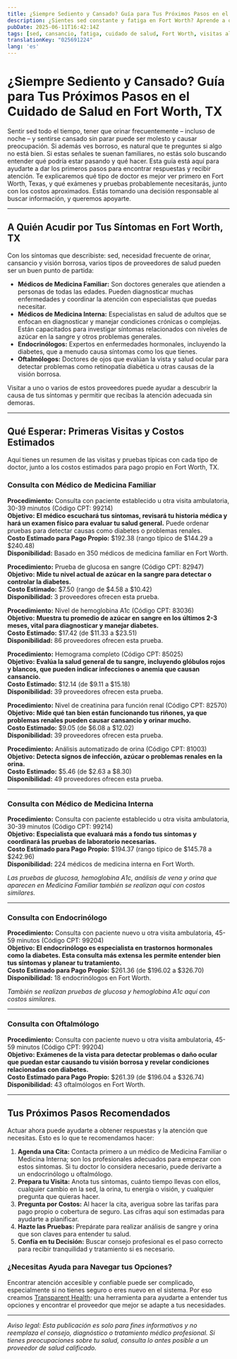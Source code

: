 ```yaml
---
title: ¿Siempre Sediento y Cansado? Guía para Tus Próximos Pasos en el Cuidado de Salud en Fort Worth, TX  
description: ¿Sientes sed constante y fatiga en Fort Worth? Aprende a quién acudir, qué pruebas esperar y costos estimados para tu primera consulta.  
pubDate: 2025-06-11T16:42:14Z
tags: [sed, cansancio, fatiga, cuidado de salud, Fort Worth, visitas al médico, análisis de sangre, detección de diabetes]
translationKey: "025691224"
lang: 'es'
---
```


# ¿Siempre Sediento y Cansado? Guía para Tus Próximos Pasos en el Cuidado de Salud en Fort Worth, TX

Sentir sed todo el tiempo, tener que orinar frecuentemente – incluso de noche – y sentirse cansado sin parar puede ser molesto y causar preocupación. Si además ves borroso, es natural que te preguntes si algo no está bien. Si estas señales te suenan familiares, no estás solo buscando entender qué podría estar pasando y qué hacer. Esta guía está aquí para ayudarte a dar los primeros pasos para encontrar respuestas y recibir atención. Te explicaremos qué tipo de doctor es mejor ver primero en Fort Worth, Texas, y qué exámenes y pruebas probablemente necesitarás, junto con los costos aproximados. Estás tomando una decisión responsable al buscar información, y queremos apoyarte.

---

## A Quién Acudir por Tus Síntomas en Fort Worth, TX

Con los síntomas que describiste: sed, necesidad frecuente de orinar, cansancio y visión borrosa, varios tipos de proveedores de salud pueden ser un buen punto de partida:

- **Médicos de Medicina Familiar:** Son doctores generales que atienden a personas de todas las edades. Pueden diagnosticar muchas enfermedades y coordinar la atención con especialistas que puedas necesitar.
- **Médicos de Medicina Interna:** Especialistas en salud de adultos que se enfocan en diagnosticar y manejar condiciones crónicas o complejas. Están capacitados para investigar síntomas relacionados con niveles de azúcar en la sangre y otros problemas generales.
- **Endocrinólogos:** Expertos en enfermedades hormonales, incluyendo la diabetes, que a menudo causa síntomas como los que tienes.
- **Oftalmólogos:** Doctores de ojos que evalúan la vista y salud ocular para detectar problemas como retinopatía diabética u otras causas de la visión borrosa.

Visitar a uno o varios de estos proveedores puede ayudar a descubrir la causa de tus síntomas y permitir que recibas la atención adecuada sin demoras.

---

## Qué Esperar: Primeras Visitas y Costos Estimados

Aquí tienes un resumen de las visitas y pruebas típicas con cada tipo de doctor, junto a los costos estimados para pago propio en Fort Worth, TX.

### Consulta con Médico de Medicina Familiar

**Procedimiento:** Consulta con paciente establecido u otra visita ambulatoria, 30-39 minutos (Código CPT: 99214)  
**Objetivo:** **El médico escuchará tus síntomas, revisará tu historia médica y hará un examen físico para evaluar tu salud general.** Puede ordenar pruebas para detectar causas como diabetes o problemas renales.  
**Costo Estimado para Pago Propio:** $192.38 (rango típico de $144.29 a $240.48)  
**Disponibilidad:** Basado en 350 médicos de medicina familiar en Fort Worth.  

**Procedimiento:** Prueba de glucosa en sangre (Código CPT: 82947)  
**Objetivo:** **Mide tu nivel actual de azúcar en la sangre para detectar o controlar la diabetes.**  
**Costo Estimado:** $7.50 (rango de $4.58 a $10.42)  
**Disponibilidad:** 3 proveedores ofrecen esta prueba.

**Procedimiento:** Nivel de hemoglobina A1c (Código CPT: 83036)  
**Objetivo:** **Muestra tu promedio de azúcar en sangre en los últimos 2-3 meses, vital para diagnosticar y manejar diabetes.**  
**Costo Estimado:** $17.42 (de $11.33 a $23.51)  
**Disponibilidad:** 86 proveedores ofrecen esta prueba.

**Procedimiento:** Hemograma completo (Código CPT: 85025)  
**Objetivo:** **Evalúa la salud general de tu sangre, incluyendo glóbulos rojos y blancos, que pueden indicar infecciones o anemia que causan cansancio.**  
**Costo Estimado:** $12.14 (de $9.11 a $15.18)  
**Disponibilidad:** 39 proveedores ofrecen esta prueba.

**Procedimiento:** Nivel de creatinina para función renal (Código CPT: 82570)  
**Objetivo:** **Mide qué tan bien están funcionando tus riñones, ya que problemas renales pueden causar cansancio y orinar mucho.**  
**Costo Estimado:** $9.05 (de $6.08 a $12.02)  
**Disponibilidad:** 39 proveedores ofrecen esta prueba.

**Procedimiento:** Análisis automatizado de orina (Código CPT: 81003)  
**Objetivo:** **Detecta signos de infección, azúcar o problemas renales en la orina.**  
**Costo Estimado:** $5.46 (de $2.63 a $8.30)  
**Disponibilidad:** 49 proveedores ofrecen esta prueba.

---

### Consulta con Médico de Medicina Interna

**Procedimiento:** Consulta con paciente establecido u otra visita ambulatoria, 30-39 minutos (Código CPT: 99214)  
**Objetivo:** **Especialista que evaluará más a fondo tus síntomas y coordinará las pruebas de laboratorio necesarias.**  
**Costo Estimado para Pago Propio:** $194.37 (rango típico de $145.78 a $242.96)  
**Disponibilidad:** 224 médicos de medicina interna en Fort Worth.

*Las pruebas de glucosa, hemoglobina A1c, análisis de vena y orina que aparecen en Medicina Familiar también se realizan aquí con costos similares.*

---

### Consulta con Endocrinólogo

**Procedimiento:** Consulta con paciente nuevo u otra visita ambulatoria, 45-59 minutos (Código CPT: 99204)  
**Objetivo:** **El endocrinólogo es especialista en trastornos hormonales como la diabetes. Esta consulta más extensa les permite entender bien tus síntomas y planear tu tratamiento.**  
**Costo Estimado para Pago Propio:** $261.36 (de $196.02 a $326.70)  
**Disponibilidad:** 18 endocrinólogos en Fort Worth.

*También se realizan pruebas de glucosa y hemoglobina A1c aquí con costos similares.*

---

### Consulta con Oftalmólogo

**Procedimiento:** Consulta con paciente nuevo u otra visita ambulatoria, 45-59 minutos (Código CPT: 99204)  
**Objetivo:** **Exámenes de la vista para detectar problemas o daño ocular que puedan estar causando tu visión borrosa y revelar condiciones relacionadas con diabetes.**  
**Costo Estimado para Pago Propio:** $261.39 (de $196.04 a $326.74)  
**Disponibilidad:** 43 oftalmólogos en Fort Worth.

---

## Tus Próximos Pasos Recomendados

Actuar ahora puede ayudarte a obtener respuestas y la atención que necesitas. Esto es lo que te recomendamos hacer:

1. **Agenda una Cita:** Contacta primero a un médico de Medicina Familiar o Medicina Interna; son los profesionales adecuados para empezar con estos síntomas. Si tu doctor lo considera necesario, puede derivarte a un endocrinólogo u oftalmólogo.
2. **Prepara tu Visita:** Anota tus síntomas, cuánto tiempo llevas con ellos, cualquier cambio en la sed, la orina, tu energía o visión, y cualquier pregunta que quieras hacer.
3. **Pregunta por Costos:** Al hacer la cita, averigua sobre las tarifas para pago propio o cobertura de seguro. Las cifras aquí son estimadas para ayudarte a planificar.
4. **Hazte las Pruebas:** Prepárate para realizar análisis de sangre y orina que son claves para entender tu salud.
5. **Confía en tu Decisión:** Buscar consejo profesional es el paso correcto para recibir tranquilidad y tratamiento si es necesario.

### ¿Necesitas Ayuda para Navegar tus Opciones?

Encontrar atención accesible y confiable puede ser complicado, especialmente si no tienes seguro o eres nuevo en el sistema. Por eso creamos [Transparent Health](https://transparenthealth.ai): una herramienta para ayudarte a entender tus opciones y encontrar el proveedor que mejor se adapte a tus necesidades.

---

*Aviso legal: Esta publicación es solo para fines informativos y no reemplaza el consejo, diagnóstico o tratamiento médico profesional. Si tienes preocupaciones sobre tu salud, consulta lo antes posible a un proveedor de salud calificado.*